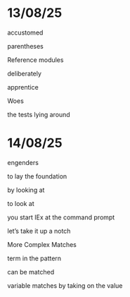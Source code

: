 # 13/08/25

accustomed

parentheses

Reference modules

deliberately

apprentice

Woes

the tests lying around

# 14/08/25

engenders

to lay the foundation

by looking at

to look at

you start IEx at the command prompt

let’s take it up a notch

More Complex Matches

term in the pattern

can be matched

variable matches by taking on the value

